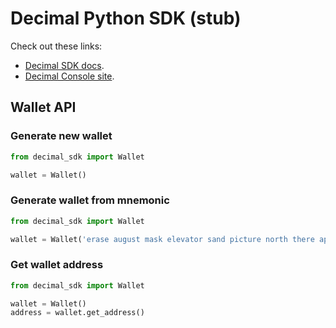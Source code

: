 # Decimal Python SDK (stub)

Check out these links:
- [Decimal SDK docs](https://help.decimalchain.com/api-sdk/).
- [Decimal Console site](https://console.decimalchain.com/).

## Wallet API
### Generate new wallet
```python
from decimal_sdk import Wallet

wallet = Wallet()

```
### Generate wallet from mnemonic
```python
from decimal_sdk import Wallet

wallet = Wallet('erase august mask elevator sand picture north there apple equal anchor target')

```
### Get wallet address
```python
from decimal_sdk import Wallet

wallet = Wallet()
address = wallet.get_address()

```